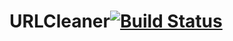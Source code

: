 ﻿# URLCleaner[![Build Status](https://travis-ci.org/HPI-BP2017N2/URLCleaner.svg?branch=master)](https://travis-ci.org/HPI-BP2017N2/URLCleaner)
